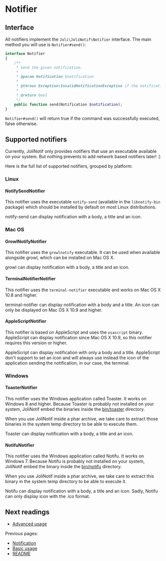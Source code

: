 # Notifier

## Interface

All notifiers implement the `Joli\JoliNotif\Notifier` interface. The main
method you will use is `Notifier#send()`:

```php
interface Notifier
{
    /**
     * Send the given notification.
     *
     * @param Notification $notification
     *
     * @throws Exception\InvalidNotificationException if the notification is invalid
     *
     * @return bool
     */
    public function send(Notification $notification);
}
```

`Notifier#send()` will return true if the command was successfully executed,
false otherwise.

## Supported notifiers

Currently, JoliNotif only provides notifiers that use an executable available
on your system. But nothing prevents to add network based notifiers later! :)

Here is the full list of supported notifiers, grouped by platform:

### Linux

#### NotifySendNotifier

This notifier uses the executable `notify-send` (available in the
`libnotify-bin` package) which should be installed by default on most Linux
distributions.

notify-send can display notification with a body, a title and an icon.

### Mac OS

#### GrowlNotifyNotifier

This notifier uses the `growlnotify` executable. It can be used when available
alongside growl, which can be installed on Mac OS X.

growl can display notification with a body, a title and an icon.

#### TerminalNotifierNotifier

This notifier uses the `terminal-notifier` executable and works on Mac OS X
10.8 and higher.

terminal-notifier can display notification with a body and a title. An icon
can only be displayed on Mac OS X 10.9 and higher.

#### AppleScriptNotifier

This notifier is based on AppleScript and uses the `osascript` binary.
AppleScript can display notification since Mac OS X 10.9, so this notifier
requires this version or higher.

AppleScript can display notification with only a body and a title. AppleScript
don't support to set an icon and will always use instead the icon of the
application sending the notification, in our case, the terminal.

### Windows

#### ToasterNotifier

This notifier uses the Windows application called Toaster. It works on Windows
8 and higher. Because Toaster is probably not installed on your system,
JoliNotif embed the binaries inside the [bin/toaster](bin/toaster) directory.

When you use JoliNotif inside a phar archive, we take care to extract those
binaries in the system temp directory to be able to execute them.

Toaster can display notification with a body, a title and an icon.

#### NotifuNotifier

This notifier uses the Windows application called Notifu. It works on Windows
7. Because Notifu is probably not installed on your system, JoliNotif embed the
binary inside the [bin/notifu](bin/notifu) directory.

When you use JoliNotif inside a phar archive, we take care to extract this
binary in the system temp directory to be able to execute it.

Notifu can display notification with a body, a title and an icon. Sadly, Notifu
can only display icon with the .ico format.

## Next readings

* [Advanced usage](04-advanced-usage.md)

Previous pages:

* [Notification](02-notification.md)
* [Basic usage](01-basic-usage.md)
* [README](../README.md)
